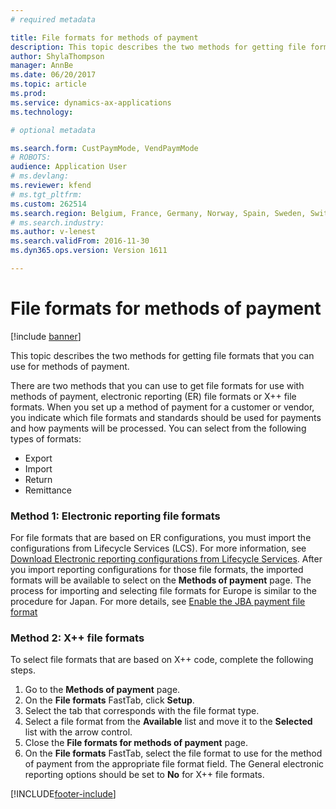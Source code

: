 ```yaml
---
# required metadata

title: File formats for methods of payment
description: This topic describes the two methods for getting file formats that you can use for methods of payment.
author: ShylaThompson
manager: AnnBe
ms.date: 06/20/2017
ms.topic: article
ms.prod: 
ms.service: dynamics-ax-applications
ms.technology: 

# optional metadata

ms.search.form: CustPaymMode, VendPaymMode
# ROBOTS: 
audience: Application User
# ms.devlang: 
ms.reviewer: kfend
# ms.tgt_pltfrm: 
ms.custom: 262514
ms.search.region: Belgium, France, Germany, Norway, Spain, Sweden, Switzerland
# ms.search.industry: 
ms.author: v-lenest
ms.search.validFrom: 2016-11-30
ms.dyn365.ops.version: Version 1611

---
```


# File formats for methods of payment

[!include [banner](../includes/banner.md)]

This topic describes the two methods for getting file formats that you can use for methods of payment.

There are two methods that you can use to get file formats for use with methods of payment, electronic reporting (ER) file formats or X++ file formats. When you set up a method of payment for a customer or vendor, you indicate which file formats and standards should be used for payments and how payments will be processed. You can select from the following types of formats:

-   Export
-   Import
-   Return
-   Remittance

### Method 1: Electronic reporting file formats

For file formats that are based on ER configurations, you must import the configurations from Lifecycle Services (LCS). For more information, see [Download Electronic reporting configurations from Lifecycle Services](../../dev-itpro/analytics/download-electronic-reporting-configuration-lcs.md). After you import reporting configurations for those file formats, the imported formats will be available to select on the **Methods of payment** page. The process for importing and selecting file formats for Europe is similar to the procedure for Japan. For more details, see [Enable the JBA payment file format](tasks/jba-payment-file-format.md)

### Method 2: X++ file formats

To select file formats that are based on X++ code, complete the following steps.

1.  Go to the **Methods of payment** page.
2.  On the **File formats** FastTab, click **Setup**.
3.  Select the tab that corresponds with the file format type.
4.  Select a file format from the **Available** list and move it to the **Selected** list with the arrow control.
5.  Close the **File formats for methods of payment** page.
6.  On the **File formats** FastTab, select the file format to use for the method of payment from the appropriate file format field. The General electronic reporting options should be set to **No** for X++ file formats.






[!INCLUDE[footer-include](../../includes/footer-banner.md)]